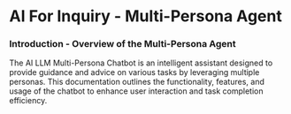 # AI For Inquiry - Multi-Persona Agent

### Introduction - Overview of the Multi-Persona  Agent

The AI LLM Multi-Persona Chatbot is an intelligent assistant designed to provide guidance and advice on various tasks by leveraging multiple personas. This documentation outlines the functionality, features, and usage of the chatbot to enhance user interaction and task completion efficiency.
